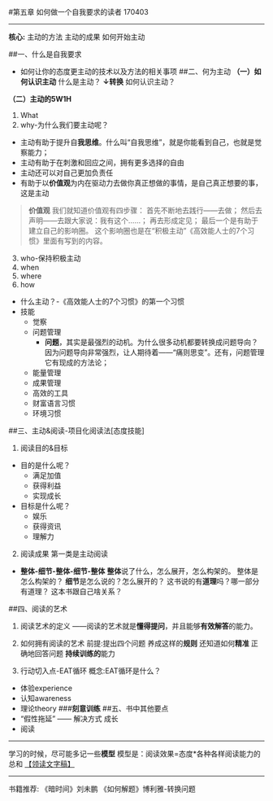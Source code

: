 #第五章 如何做一个自我要求的读者
170403
- - - - -
**核心:**
主动的方法
主动的成果
如何开始主动



##一、什么是自我要求

 - 如何让你的态度更主动的技术以及方法的相关事项
##二、何为主动
**（一）如何认识主动**
什么是主动？
**↓转换**
如何认识主动？

**（二）主动的5W1H**
1. What
2. why-为什么我们要主动呢？
- 主动有助于提升自**我思维**。什么叫“自我思维”，就是你能看到自己，也就是觉察能力；
- 主动有助于在刺激和回应之间，拥有更多选择的自由
- 主动还可以对自己更加负责任
- 有助于以**价值观**为内在驱动力去做你真正想做的事情，是自己真正想要的事，这是主动

>**价值观**
我们就知道价值观有四步骤：
首先不断地去践行——去做；
然后去声明——去跟大家说：我有这个……；
再去形成定见；
最后一个是有助于建立自己的影响圈。
这个影响圈也是在“积极主动”《高效能人士的7个习惯》里面有写到的内容。
3. who-保持积极主动
4. when 
5. where
6. how
 - 什么主动？-《高效能人士的7个习惯》的第一个习惯
 - 技能
     - 觉察
     - 问题管理
         - **问题**，其实是最强烈的动机。为什么很多动机都要转换成问题导向？因为问题导向非常强烈，让人期待着——“痛则思变”。还有，问题管理它有现成的方法论；
     - 能量管理
     - 成果管理
     - 高效的工具
     - 财富语言习惯
     - 环境习惯

##三、主动&阅读-项目化阅读法[态度技能]
1. 阅读目的&目标
 - 目的是什么呢？
     - 满足加值
     - 获得利益
     - 实现成长
 - 目标是什么呢？
     - 娱乐
     - 获得资讯
     - 理解力
2. 阅读成果
第一类是主动阅读
- **整体-细节-整体-细节-整体**
    **整体**说了什么，怎么展开，怎么构架的。 整体是怎么构架的？
    **细节**是怎么说的？怎么展开的？
    这书说的有**道理**吗？哪一部分有道理？
    这本书跟自己啥关系？

##四、阅读的艺术
1. 阅读艺术的定义
——阅读的艺术就是**懂得提问**，并且能够**有效解答**的能力。
2. 如何拥有阅读的艺术
前提:提出四个问题
养成这样的**规则**
还知道如何**精准**
正确地回答问题
**持续训练的**能力

3. 行动切入点-EAT循环
概念:EAT循环是什么？
- 体验experience
- 认知awareness
- 理论theory
###**刻意训练**
##五、书中其他要点
- “假性拖延” —— 解决方式 成长
- 阅读












- - - - -
学习的时候，尽可能多记一些**模型**
模型是：阅读效果=态度*各种各样阅读能力的总和
[【领读文字稿】](http://htrab.com/sesson05-text/)
- - - - -
书籍推荐:
《暗时间》刘未鹏
《如何解题》博利雅-转换问题


